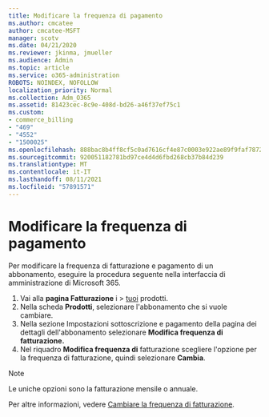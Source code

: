 ```yaml
---
title: Modificare la frequenza di pagamento
ms.author: cmcatee
author: cmcatee-MSFT
manager: scotv
ms.date: 04/21/2020
ms.reviewer: jkinma, jmueller
ms.audience: Admin
ms.topic: article
ms.service: o365-administration
ROBOTS: NOINDEX, NOFOLLOW
localization_priority: Normal
ms.collection: Adm_O365
ms.assetid: 81423cec-8c9e-408d-bd26-a46f37ef75c1
ms.custom:
- commerce_billing
- "469"
- "4552"
- "1500025"
ms.openlocfilehash: 888bac8b4ff8cf5c0ad7616cf4e87c0003e922ae89f9faf7872b94aba76f7027
ms.sourcegitcommit: 920051182781bd97ce4d4d6fbd268cb37b84d239
ms.translationtype: MT
ms.contentlocale: it-IT
ms.lasthandoff: 08/11/2021
ms.locfileid: "57891571"
---
```

# <a name="change-how-often-you-pay"></a>Modificare la frequenza di pagamento

Per modificare la frequenza di fatturazione e pagamento di un abbonamento, eseguire la procedura seguente nella interfaccia di amministrazione di Microsoft 365.

1. Vai alla **pagina Fatturazione** i  >  [tuoi](https://go.microsoft.com/fwlink/p/?linkid=842054) prodotti.
2. Nella scheda **Prodotti**, selezionare l'abbonamento che si vuole cambiare.
3. Nella sezione Impostazioni sottoscrizione  e pagamento della pagina dei dettagli dell'abbonamento selezionare **Modifica frequenza di fatturazione.**
4. Nel riquadro **Modifica frequenza di** fatturazione scegliere l'opzione per la frequenza di fatturazione, quindi selezionare **Cambia**.

> [!NOTE]
> Le uniche opzioni sono la fatturazione mensile o annuale.

Per altre informazioni, vedere [Cambiare la frequenza di fatturazione](https://docs.microsoft.com/microsoft-365/commerce/billing-and-payments/change-payment-frequency).